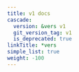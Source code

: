 ```yaml
---
title: v1 docs
cascade:
  version: &vers v1
  git_version_tag: v1
  is_deprecated: true
linkTitle: *vers
simple_list: true
weight: -100
---
```


